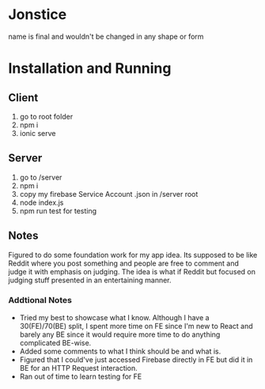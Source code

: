 # Jonstice

name is final and wouldn't be changed in any shape or form

# Installation and Running

## Client

1. go to root folder
2. npm i
3. ionic serve

## Server

1. go to /server
2. npm i
3. copy my firebase Service Account .json in /server root
4. node index.js
5. npm run test for testing

## Notes

Figured to do some foundation work for my app idea. Its supposed to be like Reddit where you post something
and people are free to comment and judge it with emphasis on judging. The idea is what if Reddit but focused on
judging stuff presented in an entertaining manner.

### Addtional Notes

- Tried my best to showcase what I know. Although I have a 30(FE)/70(BE) split, I spent more time on FE since I'm new to React and barely any BE
  since it would require more time to do anything complicated BE-wise.
- Added some comments to what I think should be and what is.
- Figured that I could've just accessed Firebase directly in FE but did it in BE for an HTTP Request interaction.
- Ran out of time to learn testing for FE
